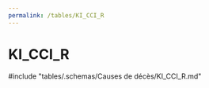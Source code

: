 ```yaml
---
permalink: /tables/KI_CCI_R
---
```

# KI\_CCI\_R
<!-- SPDX-License-Identifier: MPL-2.0 -->

<!-- ATTENTION : Ne pas supprimer ou modifier la ligne ci-dessous -->
#include "tables/.schemas/Causes de décès/KI_CCI_R.md"
<!-- ATTENTION : Ne pas supprimer ou modifier la ligne ci-dessus -->
